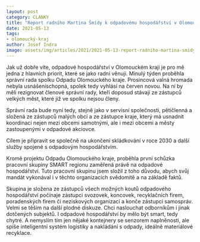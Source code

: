 ```yaml
---
layout: post
category: CLANKY
title: "Report radního Martina Šmídy k odpadovému hospodářství v Olomouckém kraji"
date: 2021-05-13
tags: 
- olomoucký-kraj
author: Josef Indra
image: assets/img/articles/2021/2021-05-13-report-radniho-martina-smidy-k-odpadovemu-hospodarstvi-v-olomouckem-kraji.jpg  #751x422 pixelu
---
```

Jak už dobře víte, odpadové hospodářství v Olomouckém kraji je pro mě jedna z hlavních priorit, které se jako radní věnuji. Minulý týden proběhla správní rada spolku Odpadu Olomouckého kraje. Prosincová valná hromada nebyla usnášeníschopná, spolek tedy vyhlásí na červen novou. Na ní by měli rezignovat členové správní rady, kteří doposud stávají ze zástupců velkých měst, které již ve spolku nejsou členy. 

Správní rada bude nyní tedy, stejně jako v servisní společnosti, pětičlenná a složená ze zástupců malých obcí a ze zástupce kraje, který má usnadnit koordinaci nejen mezi obcemi samotnými, ale i mezi obcemi a městy zastoupenými v odpadové akciovce. 

Cílem je připravit se společně na ukončení skládkování v roce 2030 a další služby spojené s odpadovým hospodářstvím.

Kromě projektu Odpadu Olomouckého kraje, proběhla první schůzka pracovní skupiny SMART regionu zaměřená právě na odpadové hospodářství. Tuto pracovní skupinu jsem složil z toho důvodu, abych svůj mandát vykonával i v těchto organizacích svědomitě a na základě faktů.

Skupina je složena ze zástupců všech možných koutů odpadového hospodářství počínaje zástupci svozovek, koncovek, recyklačních firem, poradenských firem či neziskových organizací a konče zástupci samospráv. Velmi se těším na další plodné diskuze. Chci naslouchat odborníkům i jinak dotčených subjektů. I odpadové hospodářství by mělo být smart, tedy chytré. A nemyslím tím jen nějaké kontejnery se senzorem naplněnosti, ale spíše inteligentní systém logistiky a nakládání s odpady, ideálně materiálové recyklace.

